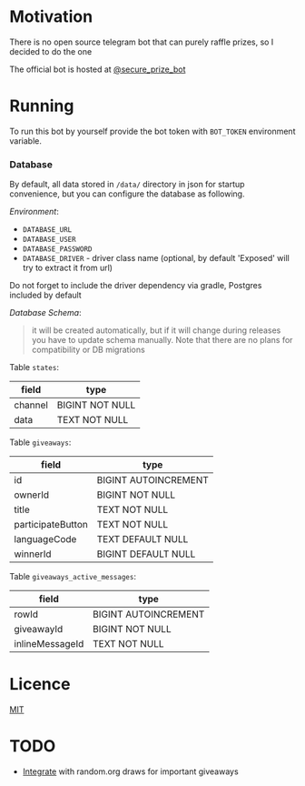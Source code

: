 # Motivation
There is no open source telegram bot that can purely raffle prizes, so I decided to do the one

The official bot is hosted at [@secure_prize_bot](https://t.me/secure_prize_bot)

# Running 
To run this bot by yourself provide the bot token with `BOT_TOKEN` environment variable.

### Database
By default, all data stored in `/data/` directory in json for startup convenience, but you can configure the database as following.

*Environment*:
- `DATABASE_URL`
- `DATABASE_USER`
- `DATABASE_PASSWORD`
- `DATABASE_DRIVER` - driver class name (optional, by default 'Exposed' will try to extract it from url)

Do not forget to include the driver dependency via gradle, Postgres included by default

*Database Schema*:

> it will be created automatically, but if it will change during releases you have to update schema manually. Note that there are no plans for compatibility or DB migrations

Table `states`: <br>

field | type
---|---
channel | BIGINT NOT NULL
data | TEXT NOT NULL

Table `giveaways`:

field | type
---|---
id | BIGINT AUTOINCREMENT
ownerId | BIGINT NOT NULL
title | TEXT NOT NULL
participateButton | TEXT NOT NULL
languageCode | TEXT DEFAULT NULL
winnerId | BIGINT DEFAULT NULL

Table `giveaways_active_messages`:

field | type
---|---
rowId | BIGINT AUTOINCREMENT
giveawayId | BIGINT NOT NULL
inlineMessageId | TEXT NOT NULL

# Licence
[MIT](https://github.com/y9san9/prizebot/LICENCE)

# TODO
- [Integrate](https://github.com/y9san9/prizebot/issues/24) with random.org draws for important giveaways

